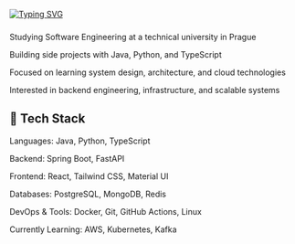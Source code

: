 


[![Typing SVG](https://readme-typing-svg.demolab.com?font=JetBrainsMono&pause=1000&color=AF6EF7&background=9F5F9C0E&multiline=true&width=435&lines=Michael+Plokhin;Full+Stack+Developer)](https://git.io/typing-svg)

###
Studying Software Engineering at a technical university in Prague

Building side projects with Java, Python, and TypeScript

Focused on learning system design, architecture, and cloud technologies

Interested in backend engineering, infrastructure, and scalable systems

## 🧰 Tech Stack
Languages: Java, Python, TypeScript

Backend: Spring Boot, FastAPI

Frontend: React, Tailwind CSS, Material UI

Databases: PostgreSQL, MongoDB, Redis

DevOps & Tools: Docker, Git, GitHub Actions, Linux

Currently Learning: AWS, Kubernetes, Kafka

